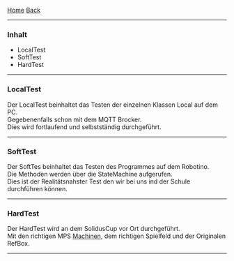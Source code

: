 [Home](home) [Back](DokuSolidus)  

----------

### Inhalt ###
- LocalTest
- SoftTest
- HardTest

----------

### LocalTest ###

Der LocalTest beinhaltet das Testen der einzelnen Klassen Local auf dem PC.  
Gegebenenfalls schon mit dem MQTT Brocker.  
Dies wird fortlaufend und selbstständig durchgeführt. 

----------

### SoftTest ###

Der SoftTes beinhaltet das Testen des Programmes auf dem Robotino.  
Die Methoden werden über die StateMachine aufgerufen.  
Dies ist der Realitätsnahster Test den wir bei uns ind der Schule durchführen können.  

----------

### HardTest ###

Der HardTest wird an dem SolidusCup vor Ort durchgeführt.  
Mit den richtigen MPS [Machinen](Machine), dem richtigen Spielfeld und der Originalen RefBox.  

----------